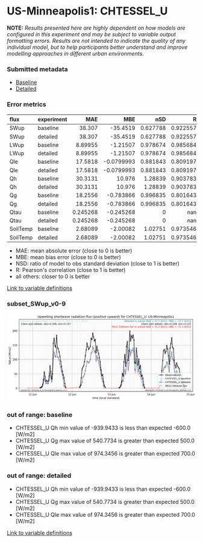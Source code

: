 # US-Minneapolis1: CHTESSEL_U

**NOTE:** *Results presented here are highly dependent on how models are configured in this experiment and may be subject to variable output formatting errors. Results are not intended to indicate the quality of any individual model, but to help participants better understand and improve modelling approaches in different urban environments.*

### Submitted metadata

- [Baseline](CHTESSEL_U_US-Minneapolis1_baseline_attrs.md)
- [Detailed](CHTESSEL_U_US-Minneapolis1_detailed_attrs.md)

### Error metrics

| flux     | experiment   |       MAE |         MBE |      nSD |          R |       5th |       95th |      RMSE |      cRMSE |       AMBE |      1-nSD |         1-R |   nSkewness |   nKurtosis |   Overlap |
|:---------|:-------------|----------:|------------:|---------:|-----------:|----------:|-----------:|----------:|-----------:|-----------:|-----------:|------------:|------------:|------------:|----------:|
| SWup     | baseline     | 38.307    | -35.4519    | 0.627788 |   0.922557 | 1.5408    | 123.466    | 58.889    |   0.485569 | 35.4519    | 0.372213   |   0.0774431 |    0.159972 |    0.320863 | 0.181471  |
| SWup     | detailed     | 38.307    | -35.4519    | 0.627788 |   0.922557 | 1.5408    | 123.466    | 58.889    |   0.485569 | 35.4519    | 0.372213   |   0.0774431 |    0.159972 |    0.320863 | 0.181471  |
| LWup     | baseline     |  8.89955  |  -1.21507   | 0.978674 |   0.985684 | 0.111374  |   7.06183  | 12.2952   |   0.168752 |  1.21507   | 0.0213273  |   0.0143165 |    0.531587 |    0.37118  | 0.0553542 |
| LWup     | detailed     |  8.89955  |  -1.21507   | 0.978674 |   0.985684 | 0.111374  |   7.06183  | 12.2952   |   0.168752 |  1.21507   | 0.0213273  |   0.0143165 |    0.531587 |    0.37118  | 0.0553542 |
| Qle      | baseline     | 17.5818   |  -0.0799993 | 0.881843 |   0.809197 | 2.02542   |  10.287    | 32.8808   |   0.592012 |  0.0799993 | 0.118157   |   0.190803  |    0.178431 |    0.430602 | 0.0574502 |
| Qle      | detailed     | 17.5818   |  -0.0799993 | 0.881843 |   0.809197 | 2.02542   |  10.287    | 32.8808   |   0.592012 |  0.0799993 | 0.118157   |   0.190803  |    0.178431 |    0.430602 | 0.0574502 |
| Qh       | baseline     | 30.3131   |  10.976     | 1.28839  |   0.903783 | 8.88469   |  70.3935   | 49.5738   |   0.575415 | 10.976     | 0.288393   |   0.0962171 |    0.166789 |    0.41891  | 0.162371  |
| Qh       | detailed     | 30.3131   |  10.976     | 1.28839  |   0.903783 | 8.88469   |  70.3935   | 49.5738   |   0.575415 | 10.976     | 0.288393   |   0.0962171 |    0.166789 |    0.41891  | 0.162371  |
| Qg       | baseline     | 18.2556   |  -0.783866  | 0.996835 |   0.801643 | 9.807     |  12.1278   | 28.09     |   0.628862 |  0.783866  | 0.00317176 |   0.198357  |    0.430804 |    0.677511 | 0.127003  |
| Qg       | detailed     | 18.2556   |  -0.783866  | 0.996835 |   0.801643 | 9.807     |  12.1278   | 28.09     |   0.628862 |  0.783866  | 0.00317176 |   0.198357  |    0.430804 |    0.677511 | 0.127003  |
| Qtau     | baseline     |  0.245268 |  -0.245268  | 0        | nan        | 0.0077152 |   0.7076   |  0.337496 | nan        |  0.245268  | 1          | nan         |    1        |    1        | 0.931053  |
| Qtau     | detailed     |  0.245268 |  -0.245268  | 0        | nan        | 0.0077152 |   0.7076   |  0.337496 | nan        |  0.245268  | 1          | nan         |    1        |    1        | 0.931053  |
| SoilTemp | baseline     |  2.68089  |  -2.00082   | 1.02751  |   0.973546 | 0.874756  |   0.141296 |  3.1853   |   0.23478  |  2.00082   | 0.0275171  |   0.0264544 |    4.50469  |    0.115819 | 0.197464  |
| SoilTemp | detailed     |  2.68089  |  -2.00082   | 1.02751  |   0.973546 | 0.874756  |   0.141296 |  3.1853   |   0.23478  |  2.00082   | 0.0275171  |   0.0264544 |    4.50469  |    0.115819 | 0.197464  |

 - MAE: mean absolute error (close to 0 is better)
 - MBE: mean bias error (close to 0 is better)
 - NSD: ratio of model to obs standard deviation (close to 1 is better)
 - R: Pearson's correlation (close to 1 is better)
 - all others: closer to 0 is better

[Link to variable definitions](../modelattrs/variable_definitions.md)

### <a name="subset_swup_v0-9"></a>subset_SWup_v0-9
[![CHTESSEL_U_US-Minneapolis1_subset_SWup_v0-9.png](CHTESSEL_U_US-Minneapolis1_subset_SWup_v0-9.png)](CHTESSEL_U_US-Minneapolis1_subset_SWup_v0-9.png)

### out of range: baseline

 - CHTESSEL_U Qh min value of -939.9433 is less than expected -600.0 [W/m2]
 - CHTESSEL_U Qg max value of 540.7734 is greater than expected 500.0 [W/m2]
 - CHTESSEL_U Qle max value of 974.3456 is greater than expected 700.0 [W/m2]

### out of range: detailed

 - CHTESSEL_U Qh min value of -939.9433 is less than expected -600.0 [W/m2]
 - CHTESSEL_U Qg max value of 540.7734 is greater than expected 500.0 [W/m2]
 - CHTESSEL_U Qle max value of 974.3456 is greater than expected 700.0 [W/m2]


[Link to variable definitions](../modelattrs/variable_definitions.md)


